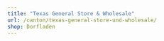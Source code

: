 ```yaml
---
title: "Texas General Store & Wholesale"
url: /canton/texas-general-store-und-wholesale/
shop: Dorfladen
---
```

